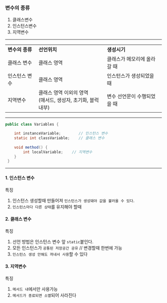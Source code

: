 ### 변수의 종류

1. 클래스변수
2. 인스턴스변수
3. 지역변수

---

<table>
  <tr>
    <td><b>변수의 종류</b></td>
    <td><b>선언위치</b></td>
    <td><b>생성시기</b></td>
  </tr>
  <tr>
    <td>클래스 변수</td>
    <td>클래스 영역</td>
    <td>클래스가 메모리에 올라갈 때</td>
  </tr>
  <tr>
    <td>인스턴스 변수</td>
    <td>클래스 영역</td>
    <td>인스턴스가 생성되었을 때</td>
  </tr>
  <tr>
    <td>지역변수</td>
    <td>클래스 영역 이외의 영역<br>(매서드, 생성자, 초기화, 블럭내부)</td>
    <td>변수 선언문이 수행되었을 때</td>
  </tr>
</table>

---


```java
public class Variables {

	int instanceVariable;        // 인스턴스 변수
	static int classVariable;    // 클래스 변수
    
	void method() {
		int localVariable;    // 지역변수
	}
 }
```
---

#### 1. 인스턴스 변수

특징
1. 인스턴스 생성할때 만들어져 `인스턴스가 생성돼야 값을 불러올 수 있다`.
2. `인스턴스마다 다른 상태`를 유지해야 할때

#### 2. 클래스 변수
특징
1. 선언 방법은 인스턴스 변수 앞 `static`붙인다.
2. 모든 인스턴스가 `공통된 저장공간 공유` // 변경할때 한번에 가능
3. `인스턴스 생성 안해도 꺼내서 사용`할 수 있다

#### 3. 지역변수

특징
1. `메서드 내`에서만 사용가능
2. `메서드가 종료되면 소멸`되어 사라진다
